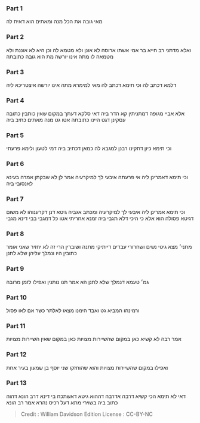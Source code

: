 
### Part 1
מאי גובה את הכל מנה ומאתים הוא דאית לה

### Part 2
ואלא מדתני רב חייא בר אמי אשתו ארוסה לא אונן ולא מטמא לה וכן היא לא אוננת ולא מטמאה לו מתה אינו יורשה מת הוא גובה כתובתה

### Part 3
דלמא דכתב לה וכי תימא דכתב לה מאי למימרא מתה אינו יורשה איצטריכא ליה

### Part 4
אלא אביי מגופה דמתניתין קא הדר ביה דאי סלקא דעתך במקום שאין כותבין כתובה עסקינן דגט היינו כתובתה אטו גט מנה מאתים כתיב ביה

### Part 5
וכי תימא כיון דתקינו רבנן למגבא לה כמאן דכתיב ביה דמי לטעון ולימא פרעתי

### Part 6
וכי תימא דאמרינן ליה אי פרעתה איבעי לך למיקרעיה אמר לן לא שבקתן אמרה בעינא לאנסובי ביה

### Part 7
וכי תימא אמרינן ליה איבעי לך למיקרעיה ומכתב אגביה גיטא דנן דקרענוהו לא משום דגיטא פסולה הוא אלא כי היכי דלא תגבי ביה זמנא אחריתי אטו כל דמגבי בבי דינא מגבי

### Part 8
מתני׳ מצא גיטי נשים ושחרורי עבדים דייתיקי מתנה ושוברין הרי זה לא יחזיר שאני אומר כתובין היו ונמלך עליהן שלא לתנן

### Part 9
גמ׳ טעמא דנמלך שלא לתנן הא אמר תנו נותנין ואפילו לזמן מרובה

### Part 10
ורמינהו המביא גט ואבד הימנו מצאו לאלתר כשר אם לאו פסול

### Part 11
אמר רבה לא קשיא כאן במקום שהשיירות מצויות כאן במקום שאין השיירות מצויות

### Part 12
ואפילו במקום שהשיירות מצויות והוא שהוחזקו שני יוסף בן שמעון בעיר אחת

### Part 13
דאי לא תימא הכי קשיא דרבה אדרבה דההוא גיטא דאשתכח בי דינא דרב הונא דהוה כתוב ביה בשוירי מתא דעל רכיס נהרא אמר רב הונא

>Credit : William Davidson Edition
>License : CC-BY-NC